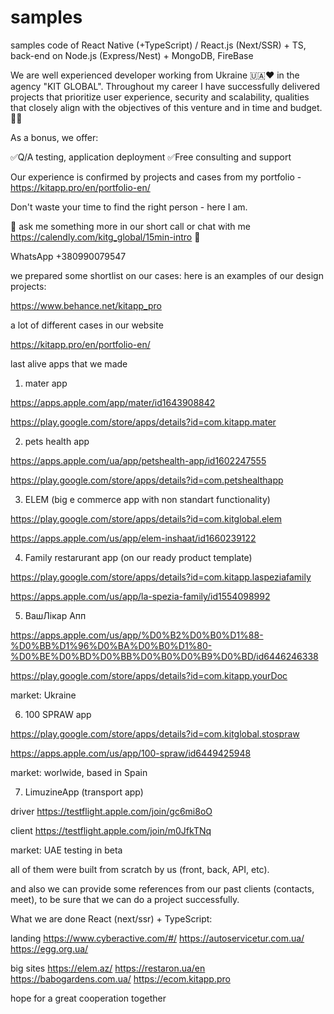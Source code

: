 # samples
samples code of React Native (+TypeScript) / React.js (Next/SSR) + TS, back-end on Node.js (Express/Nest) + MongoDB, FireBase


We are well experienced  developer working from Ukraine 🇺🇦❤️ in the agency "KIT GLOBAL". Throughout my career I have successfully delivered projects that prioritize user experience, security and scalability, qualities that closely align with the objectives of this venture and in time and budget. 💙💛

As a  bonus, we offer:

✅Q/A testing, application deployment
✅Free consulting and support

Our experience is confirmed by projects and cases from my portfolio - https://kitapp.pro/en/portfolio-en/

Don't waste your time to find the right person - here I am. 

📲 ask me something more in our short call or chat with me https://calendly.com/kitg_global/15min-intro 📆

WhatsApp +380990079547



we prepared some shortlist on our cases: here is an examples of our design projects:

https://www.behance.net/kitapp_pro

a lot of different cases in our website

https://kitapp.pro/en/portfolio-en/

last alive apps that we made

1) mater app

https://apps.apple.com/app/mater/id1643908842

https://play.google.com/store/apps/details?id=com.kitapp.mater

2) pets health app

https://apps.apple.com/ua/app/petshealth-app/id1602247555

https://play.google.com/store/apps/details?id=com.petshealthapp


3) ELEM (big e commerce app with non standart functionality)

https://play.google.com/store/apps/details?id=com.kitglobal.elem

https://apps.apple.com/us/app/elem-inshaat/id1660239122



4) Family restarurant app (on our ready product template)

https://play.google.com/store/apps/details?id=com.kitapp.laspeziafamily

https://apps.apple.com/us/app/la-spezia-family/id1554098992

5) ВашЛiкар Апп

https://apps.apple.com/us/app/%D0%B2%D0%B0%D1%88-%D0%BB%D1%96%D0%BA%D0%B0%D1%80-%D0%BE%D0%BD%D0%BB%D0%B0%D0%B9%D0%BD/id6446246338

https://play.google.com/store/apps/details?id=com.kitapp.yourDoc

market: Ukraine

6) 100 SPRAW app

https://play.google.com/store/apps/details?id=com.kitglobal.stospraw

https://apps.apple.com/us/app/100-spraw/id6449425948

market: worlwide, based in Spain

7) LimuzineApp (transport app)

driver https://testflight.apple.com/join/gc6mi8oO

client https://testflight.apple.com/join/m0JfkTNq

market: UAE testing in beta


all of them were built from scratch by us (front, back, API, etc).

and also we can provide some references from our past clients (contacts, meet), to be sure that we can do a project successfully.


What we are done React (next/ssr) + TypeScript:


landing
https://www.cyberactive.com/#/
https://autoservicetur.com.ua/
https://egg.org.ua/

big sites
https://elem.az/
https://restaron.ua/en
https://babogardens.com.ua/
https://ecom.kitapp.pro
 
hope for a great cooperation together
